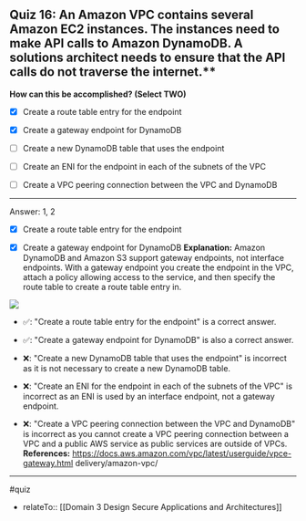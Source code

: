 ## Quiz 16: An Amazon VPC contains several Amazon EC2 instances. The instances need to make API calls to Amazon DynamoDB. A solutions architect needs to ensure that the API calls do not traverse the internet.**

**How can this be accomplished? (Select TWO)**

- [x] Create a route table entry for the endpoint

- [x] Create a gateway endpoint for DynamoDB

- [ ] Create a new DynamoDB table that uses the endpoint

- [ ] Create an ENI for the endpoint in each of the subnets of the VPC

- [ ] Create a VPC peering connection between the VPC and DynamoDB

----
Answer: 1, 2

- [x] Create a route table entry for the endpoint

- [x] Create a gateway endpoint for DynamoDB
  **Explanation:**
  Amazon DynamoDB and Amazon S3 support gateway endpoints, not interface endpoints. 
  With a gateway endpoint you create the endpoint in the VPC, attach a policy allowing access to the service, and then specify the route table to create a route table entry in.

![](aws-solution-architecture-practice-quiz-1641092487296.png)

- ✅: "Create a route table entry for the endpoint" is a correct answer.

- ✅: "Create a gateway endpoint for DynamoDB" is also a correct answer.

- ❌: "Create a new DynamoDB table that uses the endpoint" is incorrect as it is not necessary to create a new DynamoDB table.

- ❌: "Create an ENI for the endpoint in each of the subnets of the VPC" is incorrect as an ENI is used by an interface endpoint, not a gateway endpoint.

- ❌: "Create a VPC peering connection between the VPC and DynamoDB" is incorrect as you cannot create a VPC peering connection between a VPC and a public AWS service as public services are outside of VPCs.
  **References:**
  https://docs.aws.amazon.com/vpc/latest/userguide/vpce-gateway.html
  delivery/amazon-vpc/

----
#quiz 
- relateTo:: [[Domain 3 Design Secure Applications and Architectures]]